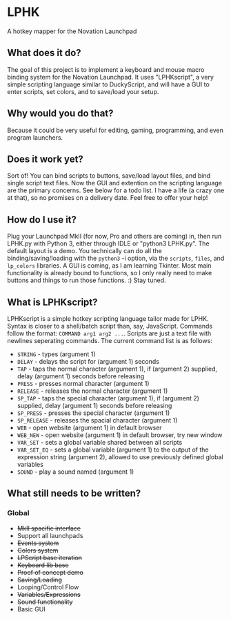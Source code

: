 # LPHK
A hotkey mapper for the Novation Launchpad

## What does it do?
The goal of this project is to implement a keyboard and mouse macro binding system for the Novation Launchpad.
It uses "LPHKscript", a very simple scripting language similar to DuckyScript, and will have a GUI to enter scripts, set colors, and to save/load your setup.

## Why would you do that?
Because it could be very useful for editing, gaming, programming, and even program launchers.

## Does it work yet?
Sort of! You can bind scripts to buttons, save/load layout files, and bind single script text files. Now the GUI and extention on the scripting language are the primary concerns. See below for a todo list. I have a life (a crazy one at that), so no promises on a delivery date. Feel free to offer your help!

## How do I use it?
Plug your Launchpad MkII (for now, Pro and others are coming) in, then run LPHK.py with Python 3, either through IDLE or "python3 LPHK.py".
The default layout is a demo. You technically can do all the binding/saving/loading with the `python3` -i option, via the `scripts`, `files`, and `lp_colors` libraries. A GUI is coming, as I am learning Tkinter. Most main functionality is already bound to functions, so I only really need to make buttons and things to run those functions. :) Stay tuned.

## What is LPHKscript?
LPHKscript is a simple hotkey scripting language tailor made for LPHK. Syntax is closer to a shell/batch script than, say, JavaScript. Commands follow the format: `COMMAND arg1 arg2 ...`. Scripts are just a text file with newlines seperating commands.
The current command list is as follows:
* `STRING` - types (argument 1)
* `DELAY` - delays the script for (argument 1) seconds
* `TAP` - taps the normal character (argument 1), if (argument 2) supplied, delay (argument 1) seconds before releasing
* `PRESS` - presses normal character (argument 1)
* `RELEASE` - releases the normal character (argument 1)
* `SP_TAP` - taps the special character (argument 1), if (argument 2) supplied, delay (argument 1) seconds before releasing
* `SP_PRESS` - presses the special character (argument 1)
* `SP_RELEASE` - releases the spacial character (argument 1)
* `WEB` - open website (argument 1) in default browser
* `WEB_NEW` - open website (argument 1) in default browser, try new window
* `VAR_SET` - sets a global variable shared between all scripts
* `VAR_SET_EQ` - sets a global variable (argument 1) to the output of the expression string (argument 2), allowed to use previously defined global variables
* `SOUND` - play a sound named (argument 1)

## What still needs to be written?
### Global
* ~~MkII spacific interface~~
* Support all launchpads
* ~~Events system~~
* ~~Colors system~~
* ~~LPScript base iteration~~
* ~~Keyboard lib base~~
* ~~Proof of concept demo~~
* ~~Saving/Loading~~
* Looping/Control Flow
* ~~Variables/Expressions~~
* ~~Sound functionality~~
* Basic GUI
